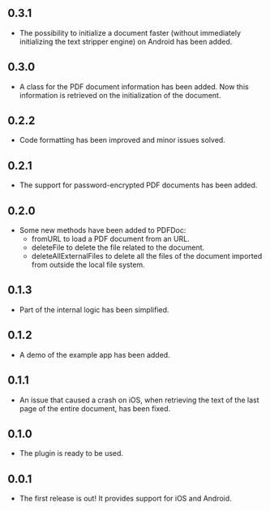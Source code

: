 ## 0.3.1

* The possibility to initialize a document faster (without immediately initializing the text stripper engine) on Android has been added.

## 0.3.0

* A class for the PDF document information has been added. Now this information
is retrieved on the initialization of the document.

## 0.2.2

* Code formatting has been improved and minor issues solved.

## 0.2.1

* The support for password-encrypted PDF documents has been added.

## 0.2.0

* Some new methods have been added to PDFDoc:
    * fromURL to load a PDF document from an URL.
    * deleteFile to delete the file related to the document.
    * deleteAllExternalFiles to delete all the files of the document imported 
    from outside the local file system.

## 0.1.3

* Part of the internal logic has been simplified.

## 0.1.2

* A demo of the example app has been added.


## 0.1.1

* An issue that caused a crash on iOS, when retrieving the text of the last page of the entire document, has been fixed.


## 0.1.0

* The plugin is ready to be used.


## 0.0.1

* The first release is out! It provides support for iOS and Android.
